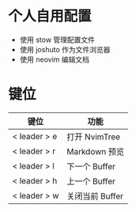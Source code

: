 # 个人自用配置
- 使用 stow 管理配置文件
- 使用 joshuto 作为文件浏览器
- 使用 neovim 编辑文档

# 键位
| 键位         | 功能            |
|--------------|-----------------|
| < leader > e | 打开 NvimTree   |
| < leader > r | Markdown 预览   |
| < leader > l | 下一个 Buffer   |
| < leader > h | 上一个 Buffer   |
| < leader > w | 关闭当前 Buffer |
